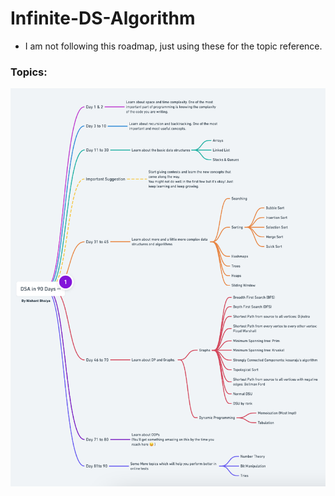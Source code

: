 # Infinite-DS-Algorithm

- I am not following this roadmap, just using these for the topic reference.

### Topics:

![roadmap](./assets/roadmap.png)













